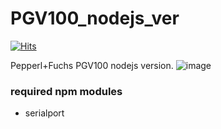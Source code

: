 # PGV100_nodejs_ver

[![Hits](https://hits.seeyoufarm.com/api/count/incr/badge.svg?url=https%3A%2F%2Fgithub.com%2Fnakeeun%2FPGV100_nodejs_ver&count_bg=%2379C83D&title_bg=%23555555&icon=&icon_color=%23E7E7E7&title=hits&edge_flat=false)](https://hits.seeyoufarm.com)

Pepperl+Fuchs PGV100 nodejs version.
![image](https://user-images.githubusercontent.com/37968684/205592482-93937520-0f45-417a-8184-e4cdbb7312e1.png)

### required npm modules
- serialport
